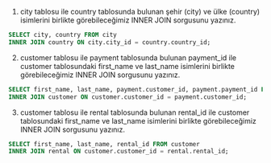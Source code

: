 1. city tablosu ile country tablosunda bulunan şehir (city) ve ülke (country) isimlerini birlikte görebileceğimiz INNER JOIN sorgusunu yazınız.

````SQL
SELECT city, country FROM city
INNER JOIN country ON city.city_id = country.country_id;
````


2. customer tablosu ile payment tablosunda bulunan payment_id ile customer tablosundaki first_name ve last_name isimlerini birlikte görebileceğimiz INNER JOIN sorgusunu yazınız.

````SQL
SELECT first_name, last_name, payment.customer_id, payment.payment_id FROM payment
INNER JOIN customer ON customer.customer_id = payment.customer_id;
````

3. customer tablosu ile rental tablosunda bulunan rental_id ile customer tablosundaki first_name ve last_name isimlerini birlikte görebileceğimiz INNER JOIN sorgusunu yazınız.

````SQL
SELECT first_name, last_name, rental_id FROM customer
INNER JOIN rental ON customer.customer_id = rental.rental_id;
````

